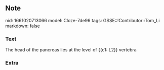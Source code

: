 ## Note
nid: 1661020713066
model: Cloze-7de96
tags: GSSE::!Contributor::Tom_Li
markdown: false

### Text
The head of the pancreas lies at the level of {{c1::L2}} vertebra

### Extra

